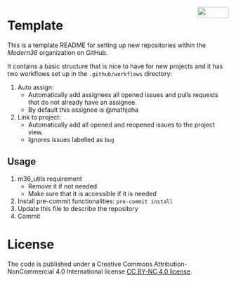 <a href="https://creativecommons.org/licenses/by-nc/4.0/"><img decoding="async" loading="eager" src="https://mirrors.creativecommons.org/presskit/buttons/88x31/png/by-nc.png" width="71" height="25" align="right"></a>

# Template

This is a template README for setting up new repositories within the
*Modern36* organization on GitHub.

It contains a basic structure that is nice to have for new projects and
it has two workflows set up in the `.github/workflows` directory:

 1. Auto assign:
    - Automatically add assignees all opened issues and pulls requests
    that do not already have an assignee.
    - By default this assignee is @mathjoha
 2. Link to project:
    - Automatically add all opened and reopened issues to the project view.
    - Ignores issues labelled as `bug`


## Usage

1. m36_utils requirement
   - Remove it if not needed
   - Make sure that it is accessible if it is needed
2. Install pre-commit functionalities:
   `pre-commit install`
3. Update this file to describe the repository
4. Commit


# License

The code is published under a Creative Commons Attribution-NonCommercial
4.0 International license [CC BY-NC 4.0 license](/LICENSE).
